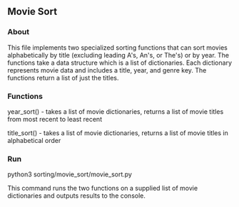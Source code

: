## Movie Sort

### About

This file implements two specialized sorting functions that can sort movies alphabetically by title (excluding
leading A's, An's, or The's) or by year. The functions take a data structure which is a list of dictionaries. Each
dictionary represents movie data and includes a title, year, and genre key. The functions return a list of just the
titles.

### Functions

year_sort() - takes a list of movie dictionaries, returns a list of movie titles from most recent to least recent

title_sort() - takes a list of movie dictionaries, returns a list of movie titles in alphabetical order

### Run

python3 sorting/movie_sort/movie_sort.py

This command runs the two functions on a supplied list of movie dictionaries and outputs results to the console.




